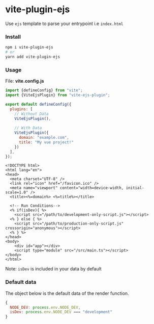 # vite-plugin-ejs

Use `ejs` template to parse your entrypoint i.e `index.html`

### Install

```sh
npm i vite-plugin-ejs
# or
yarn add vite-plugin-ejs
```

### Usage

File: **vite.config.js**

```javascript
import {defineConfig} from "vite";
import {ViteEjsPlugin} from "vite-ejs-plugin";

export default defineConfig({
  plugins: [
    // Without Data
    ViteEjsPlugin(),
    
    // With Data
    ViteEjsPlugin({
      domain: "example.com",
      title: "My vue project!"
    })
  ],
});
```

```ejs
<!DOCTYPE html>
<html lang="en">
<head>
  <meta charset="UTF-8" />
  <link rel="icon" href="/favicon.ico" />
  <meta name="viewport" content="width=device-width, initial-scale=1.0" />
  <title><%=domain%> <%=title%></title>
  
  <!-- Run Conditions-->
  <% if(isDev){ %>
    <script src="/path/to/development-only-script.js"></script>
  <% } else { %>
    <script src="/path/to/production-only-script.js" crossorigin="anonymous"></script>
  <% } %>
</head>
<body>
    <div id="app"></div>
    <script type="module" src="/src/main.ts"></script>
</body>
</html>
```

Note: `isDev` is included in your data by default


### Default data
The object below is the default data of the render function.
```javascript
{
  NODE_DEV: process.env.NODE_DEV,
  isDev: process.env.NODE_DEV === "development"
}
```